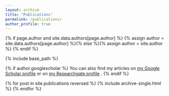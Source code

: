 ```yaml
---
layout: archive
title: "Publications"
permalink: /publications/
author_profile: true
---
```


{% if page.author and site.data.authors[page.author] %}
  {% assign author = site.data.authors[page.author] %}{% else %}{% assign author = site.author %}
{% endif %}

{% include base_path %}

{% if author.googlescholar %}
You can also find my articles on <a href="{{author.googlescholar}}">my Google Scholar profile</a> or on <a href="{{author.researchgate}}">my Researchgate profile</a> .
{% endif %}

{% for post in site.publications reversed %}
  {% include archive-single.html %}
{% endfor %}
